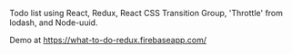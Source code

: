 Todo list using React, Redux, React CSS Transition Group, 'Throttle' from lodash, and Node-uuid.

Demo at https://what-to-do-redux.firebaseapp.com/


